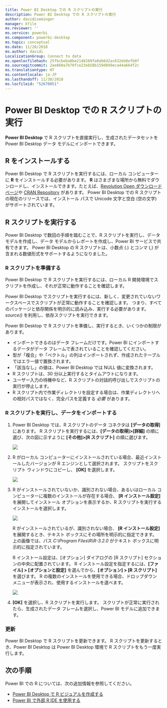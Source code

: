 ```yaml
---
title: Power BI Desktop での R スクリプトの実行
description: Power BI Desktop での R スクリプトの実行
author: davidiseminger
manager: kfile
ms.reviewer: ''
ms.service: powerbi
ms.component: powerbi-desktop
ms.topic: conceptual
ms.date: 11/28/2018
ms.author: davidi
LocalizationGroup: Connect to data
ms.openlocfilehash: 25fbcbeba8be2148269fa8eb6d2ac632eb8efb0f
ms.sourcegitcommit: 2ae660a7b70fce23eb58b159d049eca44a664f2c
ms.translationtype: HT
ms.contentlocale: ja-JP
ms.lasthandoff: 11/30/2018
ms.locfileid: "52670051"
---
```

# <a name="run-r-scripts-in-power-bi-desktop"></a>Power BI Desktop での R スクリプトの実行
**Power BI Desktop** で R スクリプトを直接実行し、生成されたデータセットを Power BI Desktop データ モデルにインポートできます。

## <a name="install-r"></a>R をインストールする
Power BI Desktop で R スクリプトを実行するには、ローカル コンピューターに **R** をインストールする必要があります。 **R** はさまざまな場所から無料でダウンロードし、インストールできます。たとえば、[Revolution Open ダウンロード ページ](https://mran.revolutionanalytics.com/download/)や [CRAN Repository](https://cran.r-project.org/bin/windows/base/) があります。 Power BI Desktop での R スクリプトの現在のリリースでは、インストール パスで Unicode 文字と空白 (空の文字) がサポートされています。

## <a name="run-r-scripts"></a>R スクリプトを実行する
Power BI Desktop で数回の手順を踏むことで、R スクリプトを実行し、データ モデルを作成し、データ モデルからレポートを作成し、Power BI サービスで共有できます。 Power BI Desktop の R スクリプトは、小数点 (.) とコンマ (,) が含まれる数値形式をサポートするようになりました。

### <a name="prepare-an-r-script"></a>R スクリプトを準備する
Power BI Desktop で R スクリプトを実行するには、ローカル R 開発環境でスクリプトを作成し、それが正常に動作することを確認します。

Power BI Desktop でスクリプトを実行するには、新しく、変更されていないワークスペースでスクリプトが正常に動作することを確認します。 つまり、すべてのパッケージと依存関係を明示的に読み込み、実行する必要があります。 *source()* を利用し、依存スクリプトを実行できます。

Power BI Desktop で R スクリプトを準備し、実行するとき、いくつかの制限があります。

* インポートできるのはデータ フレームだけです。Power BI にインポートするデータがデータ フレームで表されていることを確認してください。
* 型が「複合」や「ベクトル」の列はインポートされず、作成されたテーブルではエラー値で置換されます。
* 「該当なし」の値は、Power BI Desktop では NULL 値に変換されます。
* R スクリプトは、30 分以上実行するとタイムアウトになります。
* ユーザー入力の待機中など、R スクリプトの対話的呼び出しでスクリプトの実行が停止します。
* R スクリプト内で作業ディレクトリを設定する場合は、作業ディレクトリへの相対パスではなく、完全パスを定義する *必要* があります。

### <a name="run-your-r-script-and-import-data"></a>R スクリプトを実行し、データをインポートする
1. Power BI Desktop では、R スクリプトのデータ コネクタは **[データの取得]** にあります。 R スクリプトを実行するには、**[データの取得]&gt;[詳細]** の順に選び、次の図に示すように **[その他]&gt;[R スクリプト]** の順に選びます。
   
   ![](media/desktop-r-scripts/r-scripts-1.png)
2. R がローカル コンピューターにインストールされている場合、最近インストールしたバージョンが R エンジンとして選択されます。 スクリプトをスクリプト ウィンドウにコピーし、 **[OK]** を選択します。
   
   ![](media/desktop-r-scripts/r-scripts-2.png)
3. R がインストールされていないか、識別されない場合、あるいはローカル コンピューターに複数のインストールが存在する場合、 **[R インストール設定]** を展開してインストール オプションを表示するか、R スクリプトを実行するインストールを選択します。
   
   ![](media/desktop-r-scripts/r-scripts-3.png)
   
   R がインストールされているが、識別されない場合、 **[R インストール設定]** を展開するとき、テキスト ボックスにその場所を明示的に指定できます。 上の画像では、パス *C:\Program Files\R\R-3.2.0* がテキスト ボックスに明示的に指定されています。
   
   R インストール設定は、[オプション] ダイアログの [R スクリプト] セクションの中央に配置されています。 R インストール設定を指定するには、**[ファイル] > [オプションと設定]** を選んでから、**[オプション] > [R スクリプト]** を選びます。 R の複数のインストールを使用できる場合、ドロップダウン メニューが表示され、使用するインストールを選べます。
   
   ![](media/desktop-r-scripts/r-scripts-4.png)
4. **[OK]** を選択し、R スクリプトを実行します。 スクリプトが正常に実行されたら、生成されたデータ フレームを選択し、Power BI モデルに追加できます。

### <a name="refresh"></a>更新
Power BI Desktop で R スクリプトを更新できます。 R スクリプトを更新するとき、Power BI Desktop は Power BI Desktop 環境で R スクリプトをもう一度実行します。

## <a name="next-steps"></a>次の手順
Power BI での R については、次の追加情報を参照してください。

* [Power BI Desktop で R ビジュアルを作成する](desktop-r-visuals.md)
* [Power BI で外部 R IDE を使用する](desktop-r-ide.md)

